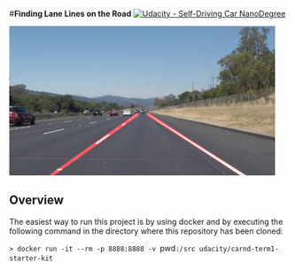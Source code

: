 #**Finding Lane Lines on the Road**
[![Udacity - Self-Driving Car NanoDegree](https://s3.amazonaws.com/udacity-sdc/github/shield-carnd.svg)](http://www.udacity.com/drive)

<img src="laneLines_thirdPass.jpg" width="480" alt="Combined Image" />

Overview
---

The easiest way to run this project is by using docker and by executing the following command
in the directory where this repository has been cloned:

`> docker run -it --rm -p 8888:8888 -v `pwd`:/src udacity/carnd-term1-starter-kit`
